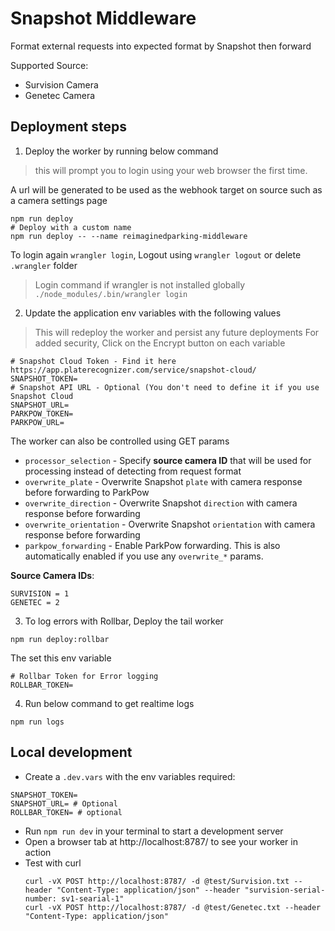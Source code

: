 # Snapshot Middleware
Format external requests into expected format by Snapshot then forward

Supported Source:
- Survision Camera
- Genetec Camera

## Deployment steps
1. Deploy the worker by running below command
> this will prompt you to login using your web browser the first time.

A url will be generated to be used as the webhook target on source such as a camera settings page
```shell
npm run deploy
# Deploy with a custom name
npm run deploy -- --name reimaginedparking-middleware
```
To login again `wrangler login`, Logout using `wrangler logout` or delete `.wrangler` folder
> Login command if wrangler is not installed globally `./node_modules/.bin/wrangler login`

2. Update the application env variables with the following values
> This will redeploy the worker and persist any future deployments
> For added security, Click on the Encrypt button on each variable

```shell
# Snapshot Cloud Token - Find it here https://app.platerecognizer.com/service/snapshot-cloud/
SNAPSHOT_TOKEN=
# Snapshot API URL - Optional (You don't need to define it if you use Snapshot Cloud
SNAPSHOT_URL=
PARKPOW_TOKEN=
PARKPOW_URL=

```

The worker can also be controlled using GET params
- `processor_selection` - Specify **source camera ID** that will be used for processing instead of detecting from request format
- `overwrite_plate` - Overwrite Snapshot `plate` with camera response before forwarding to ParkPow
- `overwrite_direction` - Overwrite Snapshot `direction` with camera response before forwarding
- `overwrite_orientation` - Overwrite Snapshot `orientation` with camera response before forwarding
- `parkpow_forwarding` - Enable ParkPow forwarding. This is also automatically enabled if you use any `overwrite_*` params.

**Source Camera IDs**:
```plaintext
SURVISION = 1
GENETEC = 2
```

3. To log errors with Rollbar, Deploy the tail worker
```shell
npm run deploy:rollbar
```
The set this env variable
```shell
# Rollbar Token for Error logging
ROLLBAR_TOKEN=
```

4. Run below command to get realtime logs
```shell
npm run logs
```

## Local development
- Create a `.dev.vars` with the env variables required:
```dotenv
SNAPSHOT_TOKEN=
SNAPSHOT_URL= # Optional
ROLLBAR_TOKEN= # optional
```
- Run `npm run dev` in your terminal to start a development server
- Open a browser tab at http://localhost:8787/ to see your worker in action
- Test with curl
    ```shell
  	curl -vX POST http://localhost:8787/ -d @test/Survision.txt --header "Content-Type: application/json" --header "survision-serial-number: sv1-searial-1"
    curl -vX POST http://localhost:8787/ -d @test/Genetec.txt --header "Content-Type: application/json"
    ```
